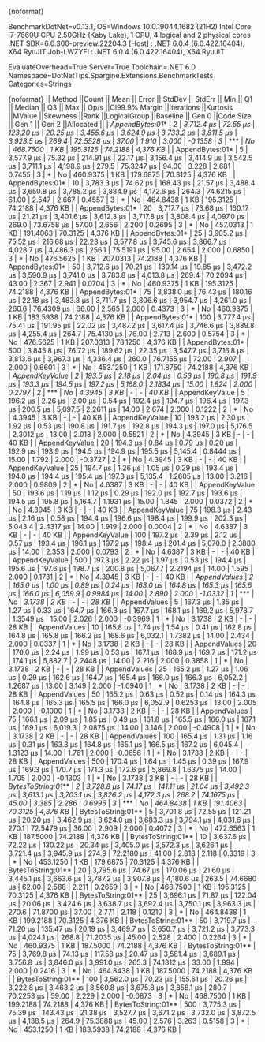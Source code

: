 {noformat}

BenchmarkDotNet=v0.13.1, OS=Windows 10.0.19044.1682 (21H2)
Intel Core i7-7660U CPU 2.50GHz (Kaby Lake), 1 CPU, 4 logical and 2 physical cores
.NET SDK=6.0.300-preview.22204.3
  [Host]     : .NET 6.0.4 (6.0.422.16404), X64 RyuJIT
  Job-LWZYFI : .NET 6.0.4 (6.0.422.16404), X64 RyuJIT

EvaluateOverhead=True  Server=True  Toolchain=.NET 6.0  
Namespace=DotNetTips.Spargine.Extensions.BenchmarkTests  Categories=Strings  

{noformat}
||            Method ||Count ||      Mean ||   Error ||   StdDev ||  StdErr ||       Min ||        Q1 ||    Median ||        Q3 ||       Max ||   Op/s ||CI99.9% Margin ||Iterations ||Kurtosis ||MValue ||Skewness ||Rank ||LogicalGroup ||Baseline ||   Gen 0 ||Code Size ||   Gen 1 ||  Gen 2 ||Allocated ||
|    *AppendBytes:01** |     *2* | *3,712.4 μs* | *72.55 μs* | *123.20 μs* | *20.25 μs* | *3,455.6 μs* | *3,624.9 μs* | *3,733.2 μs* | *3,811.5 μs* | *3,923.5 μs* |   *269.4* |     *72.5528 μs* |      *37.00* |    *1.910* |  *3.000* |  *-0.1358* |    *3* |            *** |       *No* | *468.7500* |      *1 KB* | *195.3125* | *74.2188* |  *4,376 KB* |
|    AppendBytes:01* |     5 | 3,577.9 μs | 75.32 μs | 214.91 μs | 22.17 μs | 3,156.4 μs | 3,414.9 μs | 3,542.5 μs | 3,711.1 μs | 4,198.9 μs |   279.5 |     75.3247 μs |      94.00 |    3.228 |  2.681 |   0.7455 |    3 |            * |       No | 460.9375 |      1 KB | 179.6875 | 70.3125 |  4,376 KB |
|    AppendBytes:01* |    10 | 3,783.3 μs | 74.62 μs | 168.43 μs | 21.57 μs | 3,488.4 μs | 3,650.8 μs | 3,785.2 μs | 3,884.9 μs | 4,172.6 μs |   264.3 |     74.6215 μs |      61.00 |    2.547 |  2.667 |   0.4557 |    3 |            * |       No | 464.8438 |      1 KB | 195.3125 | 74.2188 |  4,376 KB |
|    AppendBytes:01* |    20 | 3,717.7 μs | 73.68 μs | 160.17 μs | 21.21 μs | 3,401.6 μs | 3,612.3 μs | 3,717.8 μs | 3,808.4 μs | 4,097.0 μs |   269.0 |     73.6758 μs |      57.00 |    2.656 |  2.200 |   0.2695 |    3 |            * |       No | 457.0313 |      1 KB | 191.4063 | 70.3125 |  4,376 KB |
|    AppendBytes:01* |    25 | 3,905.2 μs | 75.52 μs | 216.68 μs | 22.23 μs | 3,577.8 μs | 3,745.6 μs | 3,866.7 μs | 4,028.7 μs | 4,486.3 μs |   256.1 |     75.5191 μs |      95.00 |    2.654 |  2.000 |   0.6850 |    3 |            * |       No | 476.5625 |      1 KB | 207.0313 | 74.2188 |  4,376 KB |
|    AppendBytes:01* |    50 | 3,712.6 μs | 70.21 μs | 130.14 μs | 19.85 μs | 3,472.2 μs | 3,590.9 μs | 3,741.0 μs | 3,783.8 μs | 4,013.8 μs |   269.4 |     70.2094 μs |      43.00 |    2.367 |  2.941 |   0.0704 |    3 |            * |       No | 460.9375 |      1 KB | 195.3125 | 74.2188 |  4,376 KB |
|    AppendBytes:01* |    75 | 3,838.0 μs | 76.43 μs | 180.16 μs | 22.18 μs | 3,483.8 μs | 3,711.7 μs | 3,806.6 μs | 3,954.7 μs | 4,261.0 μs |   260.6 |     76.4309 μs |      66.00 |    2.565 |  2.000 |   0.4373 |    3 |            * |       No | 460.9375 |      1 KB | 183.5938 | 74.2188 |  4,376 KB |
|    AppendBytes:01* |   100 | 3,777.4 μs | 75.41 μs | 191.95 μs | 22.02 μs | 3,487.2 μs | 3,617.4 μs | 3,746.6 μs | 3,889.8 μs | 4,255.4 μs |   264.7 |     75.4130 μs |      76.00 |    2.713 |  2.600 |   0.5754 |    3 |            * |       No | 476.5625 |      1 KB | 207.0313 | 78.1250 |  4,376 KB |
|    AppendBytes:01* |   500 | 3,845.8 μs | 76.72 μs | 189.62 μs | 22.35 μs | 3,547.7 μs | 3,716.8 μs | 3,813.6 μs | 3,967.3 μs | 4,336.4 μs |   260.0 |     76.7155 μs |      72.00 |    2.907 |  2.000 |   0.6601 |    3 |            * |       No | 453.1250 |      1 KB | 171.8750 | 74.2188 |  4,376 KB |
|     *AppendKeyValue* |     *2* |   *193.5 μs* |  *2.18 μs* |   *2.04 μs* |  *0.53 μs* |   *190.8 μs* |   *191.9 μs* |   *193.3 μs* |   *194.5 μs* |   *197.2 μs* | *5,168.0* |      *2.1834 μs* |      *15.00* |    *1.824* |  *2.000* |   *0.2797* |    *2* |            *** |       *No* |   *4.3945* |      *3 KB* |        *-* |       *-* |     *40 KB* |
|     AppendKeyValue |     5 |   196.2 μs |  2.26 μs |   2.00 μs |  0.54 μs |   192.4 μs |   194.7 μs |   196.4 μs |   197.3 μs |   200.5 μs | 5,097.5 |      2.2611 μs |      14.00 |    2.674 |  2.000 |   0.1222 |    2 |            * |       No |   4.3945 |      3 KB |        - |       - |     40 KB |
|     AppendKeyValue |    10 |   193.2 μs |  2.30 μs |   1.92 μs |  0.53 μs |   190.8 μs |   191.7 μs |   192.8 μs |   194.3 μs |   197.0 μs | 5,176.5 |      2.3012 μs |      13.00 |    2.018 |  2.000 |   0.5521 |    2 |            * |       No |   4.3945 |      3 KB |        - |       - |     40 KB |
|     AppendKeyValue |    20 |   194.3 μs |  0.84 μs |   0.79 μs |  0.20 μs |   192.9 μs |   193.9 μs |   194.5 μs |   194.9 μs |   195.5 μs | 5,145.4 |      0.8444 μs |      15.00 |    1.792 |  2.000 |  -0.3727 |    2 |            * |       No |   4.3945 |      3 KB |        - |       - |     40 KB |
|     AppendKeyValue |    25 |   194.7 μs |  1.26 μs |   1.05 μs |  0.29 μs |   193.4 μs |   194.0 μs |   194.4 μs |   195.4 μs |   197.3 μs | 5,135.4 |      1.2605 μs |      13.00 |    3.216 |  2.000 |   0.9809 |    2 |            * |       No |   4.6387 |      3 KB |        - |       - |     40 KB |
|     AppendKeyValue |    50 |   193.6 μs |  1.19 μs |   1.12 μs |  0.29 μs |   192.0 μs |   192.7 μs |   193.6 μs |   194.5 μs |   195.8 μs | 5,164.7 |      1.1931 μs |      15.00 |    1.845 |  2.000 |   0.0372 |    2 |            * |       No |   4.3945 |      3 KB |        - |       - |     40 KB |
|     AppendKeyValue |    75 |   198.3 μs |  2.43 μs |   2.16 μs |  0.58 μs |   194.4 μs |   196.6 μs |   198.4 μs |   199.9 μs |   202.3 μs | 5,043.4 |      2.4317 μs |      14.00 |    1.919 |  2.000 |   0.0004 |    2 |            * |       No |   4.6387 |      3 KB |        - |       - |     40 KB |
|     AppendKeyValue |   100 |   197.2 μs |  2.39 μs |   2.12 μs |  0.57 μs |   193.4 μs |   196.1 μs |   197.2 μs |   198.4 μs |   201.4 μs | 5,070.0 |      2.3880 μs |      14.00 |    2.353 |  2.000 |   0.0793 |    2 |            * |       No |   4.6387 |      3 KB |        - |       - |     40 KB |
|     AppendKeyValue |   500 |   197.3 μs |  2.22 μs |   1.97 μs |  0.53 μs |   194.4 μs |   195.6 μs |   197.6 μs |   198.7 μs |   200.8 μs | 5,067.7 |      2.2194 μs |      14.00 |    1.595 |  2.000 |   0.1731 |    2 |            * |       No |   4.3945 |      3 KB |        - |       - |     40 KB |
|       *AppendValues* |     *2* |   *165.0 μs* |  *1.00 μs* |   *0.89 μs* |  *0.24 μs* |   *163.0 μs* |   *164.8 μs* |   *165.3 μs* |   *165.6 μs* |   *166.0 μs* | *6,059.9* |      *0.9984 μs* |      *14.00* |    *2.890* |  *2.000* |  *-1.0332* |    *1* |            *** |       *No* |   *3.1738* |      *2 KB* |        *-* |       *-* |     *28 KB* |
|       AppendValues |     5 |   167.3 μs |  1.35 μs |   1.27 μs |  0.33 μs |   164.7 μs |   166.3 μs |   167.7 μs |   168.1 μs |   169.2 μs | 5,978.7 |      1.3549 μs |      15.00 |    2.026 |  2.000 |  -0.3969 |    1 |            * |       No |   3.1738 |      2 KB |        - |       - |     28 KB |
|       AppendValues |    10 |   165.8 μs |  1.74 μs |   1.54 μs |  0.41 μs |   162.8 μs |   164.8 μs |   165.8 μs |   166.2 μs |   168.6 μs | 6,032.1 |      1.7382 μs |      14.00 |    2.434 |  2.000 |   0.0337 |    1 |            * |       No |   3.1738 |      2 KB |        - |       - |     28 KB |
|       AppendValues |    20 |   170.0 μs |  2.24 μs |   1.99 μs |  0.53 μs |   167.1 μs |   168.9 μs |   169.7 μs |   171.2 μs |   174.1 μs | 5,882.7 |      2.2448 μs |      14.00 |    2.216 |  2.000 |   0.3858 |    1 |            * |       No |   3.1738 |      2 KB |        - |       - |     28 KB |
|       AppendValues |    25 |   165.2 μs |  1.27 μs |   1.06 μs |  0.29 μs |   162.6 μs |   164.7 μs |   165.4 μs |   166.0 μs |   166.3 μs | 6,052.2 |      1.2687 μs |      13.00 |    3.149 |  2.000 |  -1.0940 |    1 |            * |       No |   3.1738 |      2 KB |        - |       - |     28 KB |
|       AppendValues |    50 |   165.2 μs |  0.63 μs |   0.52 μs |  0.14 μs |   164.3 μs |   164.8 μs |   165.3 μs |   165.5 μs |   166.0 μs | 6,052.9 |      0.6253 μs |      13.00 |    2.005 |  2.000 |  -0.1000 |    1 |            * |       No |   3.1738 |      2 KB |        - |       - |     28 KB |
|       AppendValues |    75 |   166.1 μs |  2.09 μs |   1.85 μs |  0.49 μs |   161.8 μs |   165.5 μs |   166.0 μs |   167.1 μs |   169.1 μs | 6,019.3 |      2.0875 μs |      14.00 |    3.146 |  2.000 |  -0.4908 |    1 |            * |       No |   3.1738 |      2 KB |        - |       - |     28 KB |
|       AppendValues |   100 |   165.4 μs |  1.31 μs |   1.16 μs |  0.31 μs |   163.3 μs |   164.8 μs |   165.1 μs |   166.5 μs |   167.2 μs | 6,045.4 |      1.3123 μs |      14.00 |    1.761 |  2.000 |  -0.0656 |    1 |            * |       No |   3.1738 |      2 KB |        - |       - |     28 KB |
|       AppendValues |   500 |   170.4 μs |  1.64 μs |   1.45 μs |  0.39 μs |   167.9 μs |   169.3 μs |   170.7 μs |   171.3 μs |   172.6 μs | 5,869.8 |      1.6375 μs |      14.00 |    1.705 |  2.000 |  -0.1303 |    1 |            * |       No |   3.1738 |      2 KB |        - |       - |     28 KB |
| *BytesToString:01*** |     *2* | *3,728.8 μs* | *74.17 μs* | *141.11 μs* | *21.04 μs* | *3,492.3 μs* | *3,613.1 μs* | *3,703.1 μs* | *3,826.2 μs* | *4,172.3 μs* |   *268.2* |     *74.1675 μs* |      *45.00* |    *3.385* |  *2.286* |   *0.6995* |    *3* |            *** |       *No* | *464.8438* |      *1 KB* | *191.4063* | *70.3125* |  *4,376 KB* |
| BytesToString:01** |     5 | 3,701.8 μs | 72.55 μs | 121.21 μs | 20.20 μs | 3,462.9 μs | 3,624.0 μs | 3,683.3 μs | 3,794.1 μs | 4,031.6 μs |   270.1 |     72.5479 μs |      36.00 |    2.909 |  2.000 |   0.4072 |    3 |            * |       No | 472.6563 |      1 KB | 187.5000 | 74.2188 |  4,376 KB |
| BytesToString:01** |    10 | 3,637.6 μs | 72.22 μs | 130.22 μs | 20.34 μs | 3,405.0 μs | 3,572.3 μs | 3,626.1 μs | 3,721.4 μs | 3,945.9 μs |   274.9 |     72.2180 μs |      41.00 |    2.818 |  2.118 |   0.3319 |    3 |            * |       No | 453.1250 |      1 KB | 179.6875 | 70.3125 |  4,376 KB |
| BytesToString:01** |    20 | 3,795.6 μs | 74.67 μs | 170.06 μs | 21.60 μs | 3,445.1 μs | 3,663.6 μs | 3,787.2 μs | 3,907.8 μs | 4,180.6 μs |   263.5 |     74.6680 μs |      62.00 |    2.588 |  2.211 |   0.2659 |    3 |            * |       No | 468.7500 |      1 KB | 195.3125 | 70.3125 |  4,376 KB |
| BytesToString:01** |    25 | 3,696.1 μs | 71.87 μs | 122.04 μs | 20.06 μs | 3,424.6 μs | 3,638.7 μs | 3,692.4 μs | 3,750.1 μs | 3,963.3 μs |   270.6 |     71.8700 μs |      37.00 |    2.771 |  2.118 |   0.1210 |    3 |            * |       No | 464.8438 |      1 KB | 199.2188 | 70.3125 |  4,376 KB |
| BytesToString:01** |    50 | 3,719.7 μs | 71.20 μs | 135.47 μs | 20.19 μs | 3,469.7 μs | 3,650.7 μs | 3,721.2 μs | 3,773.3 μs | 4,024.1 μs |   268.8 |     71.2035 μs |      45.00 |    2.528 |  2.400 |   0.2264 |    3 |            * |       No | 460.9375 |      1 KB | 187.5000 | 74.2188 |  4,376 KB |
| BytesToString:01** |    75 | 3,769.8 μs | 74.13 μs | 117.58 μs | 20.47 μs | 3,581.4 μs | 3,689.1 μs | 3,756.8 μs | 3,846.0 μs | 3,991.0 μs |   265.3 |     74.1312 μs |      33.00 |    1.994 |  2.000 |   0.2416 |    3 |            * |       No | 464.8438 |      1 KB | 187.5000 | 74.2188 |  4,376 KB |
| BytesToString:01** |   100 | 3,562.0 μs | 70.23 μs | 155.61 μs | 20.26 μs | 3,222.8 μs | 3,463.2 μs | 3,560.8 μs | 3,675.8 μs | 3,858.1 μs |   280.7 |     70.2253 μs |      59.00 |    2.229 |  2.000 |  -0.0873 |    3 |            * |       No | 468.7500 |      1 KB | 199.2188 | 74.2188 |  4,376 KB |
| BytesToString:01** |   500 | 3,775.3 μs | 75.39 μs | 143.43 μs | 21.38 μs | 3,527.7 μs | 3,671.2 μs | 3,732.0 μs | 3,872.5 μs | 4,138.5 μs |   264.9 |     75.3888 μs |      45.00 |    2.576 |  3.263 |   0.5158 |    3 |            * |       No | 453.1250 |      1 KB | 183.5938 | 74.2188 |  4,376 KB |
